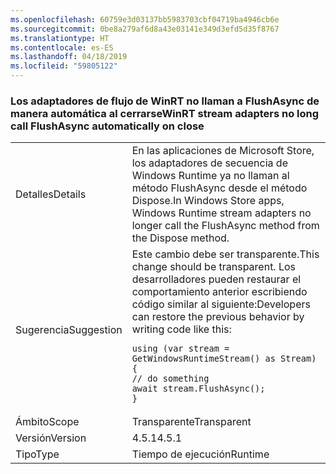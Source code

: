 ```yaml
---
ms.openlocfilehash: 60759e3d03137bb5983703cbf04719ba4946cb6e
ms.sourcegitcommit: 0be8a279af6d8a43e03141e349d3efd5d35f8767
ms.translationtype: HT
ms.contentlocale: es-ES
ms.lasthandoff: 04/18/2019
ms.locfileid: "59805122"
---
```

### <a name="winrt-stream-adapters-no-long-call-flushasync-automatically-on-close"></a><span data-ttu-id="f9e3c-101">Los adaptadores de flujo de WinRT no llaman a FlushAsync de manera automática al cerrarse</span><span class="sxs-lookup"><span data-stu-id="f9e3c-101">WinRT stream adapters no long call FlushAsync automatically on close</span></span>

|   |   |
|---|---|
|<span data-ttu-id="f9e3c-102">Detalles</span><span class="sxs-lookup"><span data-stu-id="f9e3c-102">Details</span></span>|<span data-ttu-id="f9e3c-103">En las aplicaciones de Microsoft Store, los adaptadores de secuencia de Windows Runtime ya no llaman al método FlushAsync desde el método Dispose.</span><span class="sxs-lookup"><span data-stu-id="f9e3c-103">In Windows Store apps, Windows Runtime stream adapters no longer call the FlushAsync method from the Dispose method.</span></span>|
|<span data-ttu-id="f9e3c-104">Sugerencia</span><span class="sxs-lookup"><span data-stu-id="f9e3c-104">Suggestion</span></span>|<span data-ttu-id="f9e3c-105">Este cambio debe ser transparente.</span><span class="sxs-lookup"><span data-stu-id="f9e3c-105">This change should be transparent.</span></span> <span data-ttu-id="f9e3c-106">Los desarrolladores pueden restaurar el comportamiento anterior escribiendo código similar al siguiente:</span><span class="sxs-lookup"><span data-stu-id="f9e3c-106">Developers can restore the previous behavior by writing code like this:</span></span><pre><code class="lang-csharp">using (var stream = GetWindowsRuntimeStream() as Stream)&#13;&#10;{&#13;&#10;// do something&#13;&#10;await stream.FlushAsync();&#13;&#10;}&#13;&#10;</code></pre>|
|<span data-ttu-id="f9e3c-107">Ámbito</span><span class="sxs-lookup"><span data-stu-id="f9e3c-107">Scope</span></span>|<span data-ttu-id="f9e3c-108">Transparente</span><span class="sxs-lookup"><span data-stu-id="f9e3c-108">Transparent</span></span>|
|<span data-ttu-id="f9e3c-109">Versión</span><span class="sxs-lookup"><span data-stu-id="f9e3c-109">Version</span></span>|<span data-ttu-id="f9e3c-110">4.5.1</span><span class="sxs-lookup"><span data-stu-id="f9e3c-110">4.5.1</span></span>|
|<span data-ttu-id="f9e3c-111">Tipo</span><span class="sxs-lookup"><span data-stu-id="f9e3c-111">Type</span></span>|<span data-ttu-id="f9e3c-112">Tiempo de ejecución</span><span class="sxs-lookup"><span data-stu-id="f9e3c-112">Runtime</span></span>|
